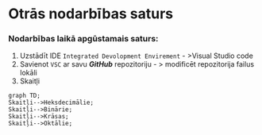 # Otrās nodarbības saturs

### Nodarbības laikā apgūstamais saturs:  

1. Uzstādīt IDE `Integrated Devolopment Envirement` - >Visual Studio code  
2. Savienot `VSC` ar savu **_*GitHub*_** repozitoriju - > modificēt repozitorija failus lokāli  
3. Skaitļi  

```mermaid
graph TD;
Skaitļi-->Heksdecimālie;
Skaitļi-->Binārie;
Skaitļi-->Krāsas;
Skaitļi-->Oktālie;

```
